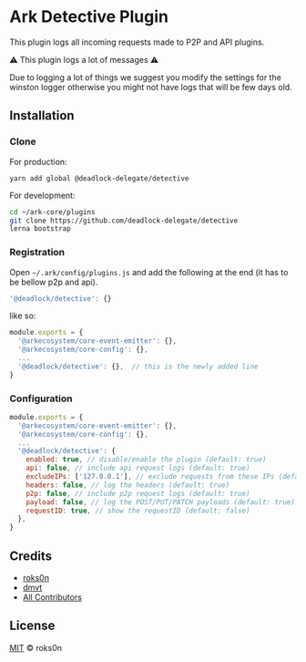 # Ark Detective Plugin

This plugin logs all incoming requests made to P2P and API plugins.

⚠️ This plugin logs a lot of messages ⚠️

Due to logging a lot of things we suggest you modify the settings for the winston logger otherwise
you might not have logs that will be few days old.

## Installation

### Clone

For production:

`yarn add global @deadlock-delegate/detective`

For development:
```bash
cd ~/ark-core/plugins
git clone https://github.com/deadlock-delegate/detective
lerna bootstrap
```

### Registration

Open `~/.ark/config/plugins.js` and add the following at the end (it has to be bellow p2p and api).

```js
'@deadlock/detective': {}
```

like so:

```js
module.exports = {
  '@arkecosystem/core-event-emitter': {},
  '@arkecosystem/core-config': {},
  ...
  '@deadlock/detective': {},  // this is the newly added line
}
```

### Configuration

```js
module.exports = {
  '@arkecosystem/core-event-emitter': {},
  '@arkecosystem/core-config': {},
  ...
  '@deadlock/detective': {
    enabled: true, // disable/enable the plugin (default: true)
    api: false, // include api request logs (default: true)
    excludeIPs: ['127.0.0.1'], // exclude requests from these IPs (default: [])
    headers: false, // log the headers (default: true)
    p2p: false, // include p2p request logs (default: true)
    payload: false, // log the POST/PUT/PATCH payloads (default: true)
    requestID: true, // show the requestID (default: false)
  },
}
```

## Credits

- [roks0n](https://github.com/roks0n)
- [dmvt](https://github.com/dmvt)
- [All Contributors](../../../../contributors)

## License

[MIT](LICENSE) © roks0n
